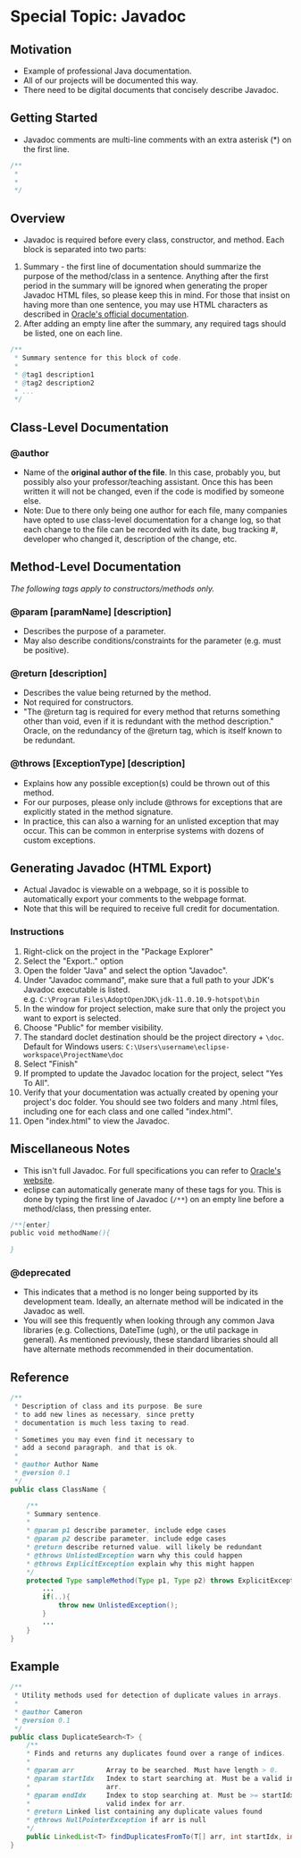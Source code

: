 # Special Topic: Javadoc

## Motivation
* Example of professional Java documentation.
* All of our projects will be documented this way.
* There need to be digital documents that concisely describe Javadoc.

## Getting Started 
* Javadoc comments are multi-line comments with an extra asterisk (*) on the first line.
```java
/**
 *
 *
 */
```

## Overview
* Javadoc is required before every class, constructor, and method. Each block is separated into two parts:
1. Summary - the first line of documentation should summarize the purpose of the method/class in a sentence. Anything after the first period in the summary will be ignored when generating the proper Javadoc HTML files, so please keep this in mind. For those that insist on having more than one sentence, you may use HTML characters as described in [Oracle's official documentation](https://www.oracle.com/technical-resources/articles/java/javadoc-tool.html).
2. After adding an empty line after the summary, any required tags should be listed, one on each line.

```java
/**
 * Summary sentence for this block of code.
 * 
 * @tag1 description1
 * @tag2 description2
 * ...
 */
```

## Class-Level Documentation
### @author
* Name of the **original author of the file**. In this case, probably you, but possibly also your professor/teaching assistant. Once this has been written it will not be changed, even if the code is modified by someone else.
* Note: Due to there only being one author for each file, many companies have opted to use class-level documentation for a change log, so that each change to the file can be recorded with its date, bug tracking #, developer who changed it, description of the change, etc.

## Method-Level Documentation
*The following tags apply to constructors/methods only.*
### @param [paramName] [description]
* Describes the purpose of a parameter.
* May also describe conditions/constraints for the parameter (e.g. must be positive).
### @return [description]
* Describes the value being returned by the method.
* Not required for constructors.
* "The @return tag is required for every method that returns something other than void, even if it is redundant with the method description." Oracle, on the redundancy of the @return tag, which is itself known to be redundant.
### @throws [ExceptionType] [description]
* Explains how any possible exception(s) could be thrown out of this method.
* For our purposes, please only include @throws for exceptions that are explicitly stated in the method signature.
* In practice, this can also a warning for an unlisted exception that may occur. This can be common in enterprise systems with dozens of custom exceptions.


## Generating Javadoc (HTML Export)
* Actual Javadoc is viewable on a webpage, so it is possible to automatically export your comments to the webpage format.
* Note that this will be required to receive full credit for documentation.
### Instructions
1. Right-click on the project in the "Package Explorer"
2. Select the "Export.." option
3. Open the folder "Java" and select the option "Javadoc".
4. Under "Javadoc command", make sure that a full path to your JDK's Javadoc executable is listed.<br />
e.g. `C:\Program Files\AdoptOpenJDK\jdk-11.0.10.9-hotspot\bin`
5. In the window for project selection, make sure that only the project you want to export is selected.
6. Choose "Public" for member visibility.
7. The standard doclet destination should be the project directory + `\doc`.<br />
   Default for Windows users: `C:\Users\username\eclipse-workspace\ProjectName\doc`
8. Select "Finish"
9.  If prompted to update the Javadoc location for the project, select "Yes To All".
10. Verify that your documentation was actually created by opening your project's doc folder. You should see two folders and many .html files, including one for each class and one called "index.html".
11. Open "index.html" to view the Javadoc.

## Miscellaneous Notes
* This isn't full Javadoc. For full specifications you can refer to [Oracle's website](https://www.oracle.com/technical-resources/articles/java/javadoc-tool.html).
* eclipse can automatically generate many of these tags for you. This is done by typing the first line of Javadoc (`/**`) on an empty line before a method/class, then pressing enter.
```java
/**[enter]
public void methodName(){
    
}
```
### @deprecated 
* This indicates that a method is no longer being supported by its development team. Ideally, an alternate method will be indicated in the Javadoc as well.
* You will see this frequently when looking through any common Java libraries (e.g. Collections, DateTime (ugh), or the util package in general). As mentioned previously, these standard libraries should all have alternate methods recommended in their documentation.


## Reference
```java
/**
 * Description of class and its purpose. Be sure
 * to add new lines as necessary, since pretty
 * documentation is much less taxing to read.
 *
 * Sometimes you may even find it necessary to
 * add a second paragraph, and that is ok.
 *
 * @author Author Name
 * @version 0.1
 */
public class ClassName {

    /**
    * Summary sentence.
    * 
    * @param p1 describe parameter, include edge cases
    * @param p2 describe parameter, include edge cases
    * @return describe returned value. will likely be redundant
    * @throws UnlistedException warn why this could happen
    * @throws ExplicitException explain why this might happen
    */
    protected Type sampleMethod(Type p1, Type p2) throws ExplicitException {
        ...
        if(..){
            throw new UnlistedException();
        }
        ...
    }
}
```

## Example
```java
/**
 * Utility methods used for detection of duplicate values in arrays.
 * 
 * @author Cameron
 * @version 0.1
 */
public class DuplicateSearch<T> {
    /**
    * Finds and returns any duplicates found over a range of indices.
    * 
    * @param arr        Array to be searched. Must have length > 0.
    * @param startIdx   Index to start searching at. Must be a valid index for 
    *                   arr.
    * @param endIdx     Index to stop searching at. Must be >= startIdx and a 
    *                   valid index for arr.
    * @return Linked list containing any duplicate values found
    * @throws NullPointerException if arr is null
    */
    public LinkedList<T> findDuplicatesFromTo(T[] arr, int startIdx, int endIdx);
}
```
